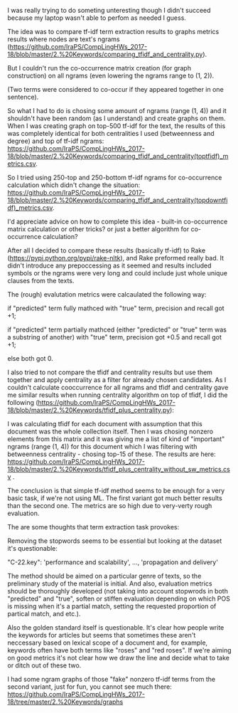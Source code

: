 I was really trying to do someting unteresting though I didn't succeed because my laptop wasn't able to perfom as needed I guess.

The idea was to compare tf-idf term extraction results to graphs metrics results where nodes are text's ngrams (https://github.com/IraPS/CompLingHWs_2017-18/blob/master/2.%20Keywords/comparing_tfidf_and_centrality.py).

But I couldn't run the co-occurrence matrix creation (for graph construction) on all ngrams (even lowering the ngrams range to (1, 2)).

(Two terms were considered to co-occur if they appeared together in one sentence).

So what I had to do is chosing some amount of ngrams (range (1, 4)) and it shouldn't have been random (as I understand) and create graphs on them. When I was creating graph on top-500 tf-idf for the text, the results of this was completely identical for both centralities I used (betweenness and degree) and top of tf-idf ngrams: https://github.com/IraPS/CompLingHWs_2017-18/blob/master/2.%20Keywords/comparing_tfidf_and_centrality(toptfidf)_metrics.csv.

So I tried using 250-top and 250-bottom tf-idf ngrams for co-occurrence calculation which didn't change the situation: https://github.com/IraPS/CompLingHWs_2017-18/blob/master/2.%20Keywords/comparing_tfidf_and_centrality(topdowntfidf)_metrics.csv.

I'd appreciate advice on how to complete this idea - built-in co-occurrence matrix calculation or other tricks? or just a better algorithm for co-occurrence calculation?

After all I decided to compare these results (basically tf-idf) to Rake (https://pypi.python.org/pypi/rake-nltk), and Rake preformed really bad. It didn't introduce any prepoccessing as it seemed and results included symbols or the ngrams were very long and could include just whole unique clauses from the texts.

The (rough) evalutation metrics were calcaulated the following way:

if "predicted" term fully mathced with "true" term, precision and recall got +1;

if "predicted" term partially mathced (either "predicted" or "true" term was a substring of another) with "true" term, precision got +0.5 and recall got +1;

else both got 0.

I also tried to not compare the tfidf and centrality results but use them together and apply centrality as a filter for already chosen candidates. As I couldn't calculate cooccurrence for all ngrams and tfidf and centrality gave me similar results when running centrality algorithm on top of tfidf, I did the following (https://github.com/IraPS/CompLingHWs_2017-18/blob/master/2.%20Keywords/tfidf_plus_centrality.py):

I was calculating tfidf for each document with assumption that this document was the whole collection itself. Then I was chosing nonzero elements from this matrix and it was giving me a list of kind of "important" ngrams (range (1, 4)) for this document which I was filtering with betweenness centrality - chosing top-15 of these. The results are here: https://github.com/IraPS/CompLingHWs_2017-18/blob/master/2.%20Keywords/tfidf_plus_centrality_without_sw_metrics.csv .

The conclusion is that simple tf-idf method seems to be enough for a very basic task, if we're not using ML. The first variant got much better results than the second one. The metrics are so high due to very-verty rough evaluation.

The are some thoughts that term extraction task provokes:

Removing the stopwords seems to be essential but looking at the dataset it's questionable:

"C-22.key": 'performance and scalability', ..., 'propagation and delivery'

The method should be aimed on a particular genre of texts, so the preliminary study of the material is initial. And also, evaluation metrics should be thoroughly developed (not taking into account stopwrods in both "predicted" and "true",  soften or stiffen evaluation depending on which POS is missing when it's a partial match, setting the requested proportion of partical match, and etc.).

Also the golden standard itself is questionable. It's clear how people write the keywords for articles but seems that sometimes these aren't neccessary based on lexical scope of a document and, for example, keywords often have both terms like "roses" and "red roses". If we're aiming on good metrics it's not clear how we draw the line and decide what to take or ditch out of these two.

I had some ngram graphs of those "fake" nonzero tf-idf terms from the second variant, just for fun, you cannot see much there:
https://github.com/IraPS/CompLingHWs_2017-18/tree/master/2.%20Keywords/graphs
